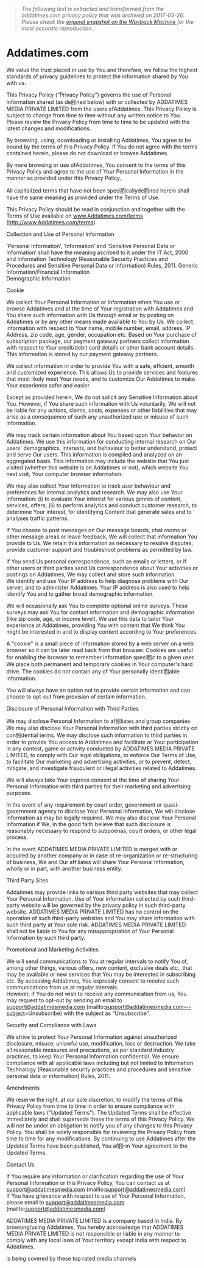 > *The following text is extracted and transformed from the addatimes.com privacy policy that was archived on 2017-03-26. Please check the [original snapshot on the Wayback Machine](https://web.archive.org/web/20170326123201id_/http%3A//addatimes.com/privacy-policy) for the most accurate reproduction.*

# Addatimes.com

We value the trust placed in use by You and therefore, we follow the highest standards of privacy guidelines to protect the information shared by You with us.

This Privacy Policy (“Privacy Policy”) governs the use of Personal Information shared (as de䏖ned below) with or collected by ADDATIMES MEDIA PRIVATE LIMITED from the users ofAddatimes. This Privacy Policy is subject to change from time to time without any written notice to You. Please review the Privacy Policy from time to time to be updated with the latest changes and modifications.

By browsing, using, downloading or installing Addatimes, You agree to be bound by the terms of this Privacy Policy. If You do not agree with the terms contained herein, please do not download or browse Addatimes.

  
By mere browsing or use ofAddatimes, You consent to the terms of this Privacy Policy and agree to the use of Your Personal Information in the manner as provided under this Privacy Policy.

  
All capitalized terms that have not been speci䏖callyde䏖ned herein shall have the same meaning as provided under the Terms of Use.

This Privacy Policy should be read in conjunction and together with the Terms of Use available on www.Addatimes.com/terms (http://www.Addatimes.com/terms)

  
Collection and Use of Personal Information

‘Personal Information’, ‘Information’ and ‘Sensitive Personal Data or Information’ shall have the meaning ascribed to it under the IT Act, 2000 and Information Technology (Reasonable Security Practices and Procedures and Sensitive Personal Data or Information) Rules, 2011. Generic Information/Financial Information  
Demographic Information

  
Cookie

We collect Your Personal Information or Information when You use or browse Addatimes and at the time of Your registration with Addatimes and You share such information with Us through email or by posting on Addatimes or by any other means made available to You by Us. We collect information with respect to Your name, mobile number, email, address, IP Address, zip code, age, gender, occupation etc. Based on Your purchase of subscription package, our payment gateway partners collect information with respect to Your credit/debit card details or other bank account details. This information is stored by our payment gateway partners.

We collect information in order to provide You with a safe, effcient, smooth and customized experience. This allows Us to provide services and features that most likely meet Your needs, and to customize Our Addatimes to make Your experience safer and easier.

Except as provided herein, We do not solicit any Sensitive Information about You. However, if You share such information with Us voluntarily, We will not be liable for any actions, claims, costs, expenses or other liabilities that may arise as a consequence of such any unauthorized use or misuse of such information.

We may track certain information about You based upon Your behavior on Addatimes. We use this information for conducting internal research on Our users' demographics, interests, and behaviour to better understand, protect and serve Our users. This information is compiled and analyzed on an aggregated basis. This information may include the website that You just visited (whether this website is on Addatimes or not), which website You next visit, Your computer browser information.

We may also collect Your Information to track user behaviour and preferences for internal analytics and research. We may also use Your information: (i) to evaluate Your interest for various genres of content, services, offers; (ii) to perform analytics and conduct customer research, to determine Your interest, for identifying Content that generate sales and to analyses traffic patterns.

If You choose to post messages on Our message boards, chat rooms or other message areas or leave feedback, We will collect that information You provide to Us. We retain this information as necessary to resolve disputes, provide customer support and troubleshoot problems as permitted by law.

If You send Us personal correspondence, such as emails or letters, or if other users or third parties send Us correspondence about Your activities or postings on Addatimes, We may collect and store such information.  
We identify and use Your IP address to help diagnose problems with Our server, and to administer Addatimes. Your IP address is also used to help identify You and to gather broad demographic information.

We will occasionally ask You to complete optional online surveys. These surveys may ask You for contact information and demographic information (like zip code, age, or income level). We use this data to tailor Your experience at Addatimes, providing You with content that We think You might be interested in and to display content according to Your preferences.

A "cookie" is a small piece of information stored by a web server on a web browser so it can be later read back from that browser. Cookies are useful for enabling the browser to remember information speci䏖c to a given user. We place both permanent and temporary cookies in Your computer's hard drive. The cookies do not contain any of Your personally identi䏖able information.

You will always have an option not to provide certain information and can choose to opt-out from provision of certain information.

Disclosure of Personal Information with Third Parties

We may disclose Personal Information to af䏖liates and group companies. We may also disclose Your Personal Information with third parties strictly on con䏖dential terms. We may disclose such information to third parties in order to provide You access to Addatimes and facilitate or Your participation in any contest, game or activity conducted by ADDATIMES MEDIA PRIVATE LIMITED, to comply with Our legal obligations, to enforce Our Terms of Use, to facilitate Our marketing and advertising activities, or to prevent, detect, mitigate, and investigate fraudulent or illegal activities related to Addatimes.

We will always take Your express consent at the time of sharing Your Personal Information with third parties for their marketing and advertising purposes.

In the event of any requirement by court order, government or quasi-government agency to disclose Your Personal Information, We will disclose information as may be legally required. We may also disclose Your Personal Information if We, in the good faith believe that such disclosure is reasonably necessary to respond to subpoenas, court orders, or other legal process.

In the event ADDATIMES MEDIA PRIVATE LIMITED is merged with or acquired by another company or in case of re-organization or re-structuring of business, We and Our affiliates will share Your Personal Information, wholly or in part, with another business entity.

Third Party Sites

Addatimes may provide links to various third party websites that may collect Your Personal Information. Use of Your information collected by such third-party website will be governed by the privacy policy in such third-party website. ADDATIMES MEDIA PRIVATE LIMITED has no control on the operation of such third-party websites and You may share information with such third party at Your sole risk. ADDATIMES MEDIA PRIVATE LIMITED shall not be liable to You for any misappropriation of Your Personal Information by such third party.

Promotional and Marketing Activities

We will send communications to You at regular intervals to notify You of, among other things, various offers, new content, exclusive deals etc., that may be available or new services that You may be interested in subscribing etc. By accessing Addatimes, You expressly consent to receive such communications from us at regular intervals.  
However, if You do not wish to receive any communication from us, You may request to opt-out by sending an email to support@addatimesmedia.com (mailto:support@addatimesmedia.com---subject=Unsubscribe) with the subject as “Unsubscribe”.

Security and Compliance with Laws

We strive to protect Your Personal Information against unauthorized disclosure, misuse, unlawful use, modification, loss or destruction. We take all reasonable measures and precautions, as per standard industry practices, to keep Your Personal Information confidential. We ensure compliance with all applicable laws including but not limited to Information Technology (Reasonable security practices and procedures and sensitive personal data or information) Rules, 2011.

Amendments

We reserve the right, at our sole discretion, to modify the terms of this Privacy Policy from time to time in order to ensure compliance with applicable laws (“Updated Terms”). The Updated Terms shall be effective immediately and shall supersede these the terms of this Privacy Policy. We will not be under an obligation to notify you of any changes to this Privacy Policy. You shall be solely responsible for reviewing the Privacy Policy from time to time for any modifications. By continuing to use Addatimes after the Updated Terms have been published, You af䏖rm Your agreement to the Updated Terms.

  
Contact Us

  
If You require any information or clarification regarding the use of Your Personal Information or this Privacy Policy, You can contact us at support@addatimesmedia.com (mailto:support@addatimesmedia.com)  
If You have grievance with respect to use of Your Personal Information, please email to support@addatimesmedia.com (mailto:support@addatimesmedia.com)

  
ADDATIMES MEDIA PRIVATE LIMITED is a company based in India. By browsing/using Addatimes, You hereby acknowledge that ADDATIMES MEDIA PRIVATE LIMITED is not responsible or liable in any manner to comply with any local laws of Your territory except India with respect to Addatimes.

is being covered by these top rated media channels
